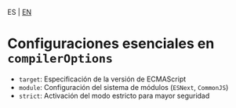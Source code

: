 <!-- MULTILANGUAJE MENU START -->
ES | [EN](https://lckpig.gitbook.io/practical-dev-handbook/typescript/advanced-tsconfig-configuration/essential-compiler-options)
<!-- MULTILANGUAJE MENU END -->

# Configuraciones esenciales en `compilerOptions`

- `target`: Especificación de la versión de ECMAScript
- `module`: Configuración del sistema de módulos (`ESNext`, `CommonJS`)
- `strict`: Activación del modo estricto para mayor seguridad
